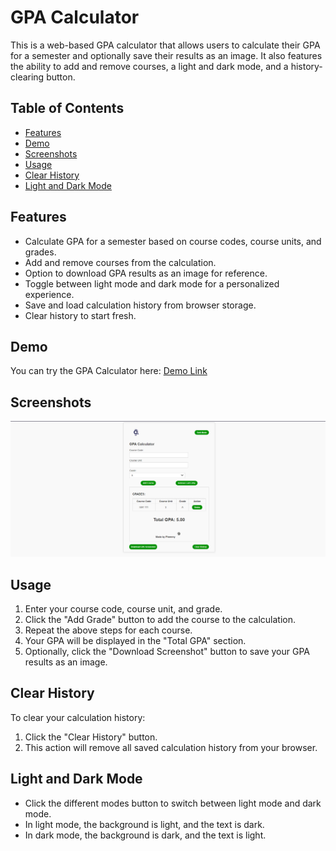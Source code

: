 
# GPA Calculator

This is a web-based GPA calculator that allows users to calculate their GPA for a semester and optionally save their results as an image. It also features the ability to add and remove courses, a light and dark mode, and a history-clearing button.

## Table of Contents
- [Features](#features)
- [Demo](#demo)
- [Screenshots](#screenshots)
- [Usage](#usage)
- [Clear History](#clear-history)
- [Light and Dark Mode](#light-and-dark-mode)

## Features

- Calculate GPA for a semester based on course codes, course units, and grades.
- Add and remove courses from the calculation.
- Option to download GPA results as an image for reference.
- Toggle between light mode and dark mode for a personalized experience.
- Save and load calculation history from browser storage.
- Clear history to start fresh.

## Demo

You can try the GPA Calculator here: [Demo Link](https://gpa-calculator1.netlify.app/)

## Screenshots

![GPA Calculator Screenshot](screenshot.png)

## Usage

1. Enter your course code, course unit, and grade.
2. Click the "Add Grade" button to add the course to the calculation.
3. Repeat the above steps for each course.
4. Your GPA will be displayed in the "Total GPA" section.
5. Optionally, click the "Download Screenshot" button to save your GPA results as an image.

## Clear History

To clear your calculation history:

1. Click the "Clear History" button.
2. This action will remove all saved calculation history from your browser.

## Light and Dark Mode

- Click the different modes button to switch between light mode and dark mode.
- In light mode, the background is light, and the text is dark.
- In dark mode, the background is dark, and the text is light.





